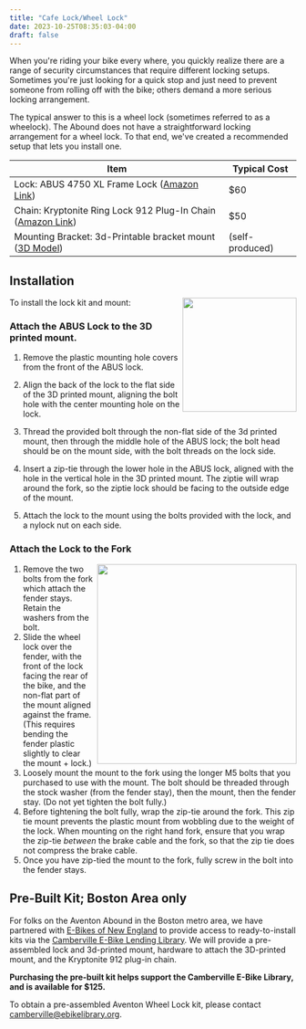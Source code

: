 ```yaml
---
title: "Cafe Lock/Wheel Lock"
date: 2023-10-25T08:35:03-04:00
draft: false
---
```


When you're riding your bike every where, you quickly realize there are a 
range of security circumstances that require different locking setups.
Sometimes you're just looking for a quick stop and just need to prevent
someone from rolling off with the bike; others demand a more serious locking
arrangement.

The typical answer to this is a wheel lock (sometimes referred to as a
wheelock). The Abound does not have a straightforward locking arrangement for a
wheel lock. To that end, we've created a recommended setup that lets you
install one.

| Item | Typical Cost | 
| ---- | ------------ |
| Lock: ABUS 4750 XL Frame Lock ([Amazon Link](https://amzn.to/46NeDwM)) | $60 |
| Chain: Kryptonite Ring Lock 912 Plug-In Chain ([Amazon Link](https://amzn.to/3tTjAFN)) | $50 |
| Mounting Bracket: 3d-Printable bracket mount ([3D Model](https://www.printables.com/model/530496-aventon-abound-4750xl-cafe-lock-bracket)) | (self-produced) |

## Installation

<img src="/img/mount-nut-sm.jpg" style="width: 200px; margin-left: 5px; margin-bottom: 5px; float: right;" /> 

To install the lock kit and mount:

### Attach the ABUS Lock to the 3D printed mount. 

   
1. Remove the plastic mounting hole covers from the front of the ABUS lock.
 
2. Align the back of the lock to the flat side of the 3D printed mount,
   aligning the bolt hole with the center mounting hole on the lock.
3. Thread the provided bolt through the non-flat side of the 3d
   printed mount, then through the middle hole of the ABUS lock; the bolt
   head should be on the mount side, with the bolt threads on the lock side.
3. Insert a zip-tie through the lower hole in the ABUS lock, aligned with
   the hole in the vertical hole in the 3D printed mount. 
   The ziptie will wrap around the fork, so the ziptie lock should be facing to
   the outside edge of the mount.
3. Attach the lock to the mount using the bolts provided with the lock, and a 
   nylock nut on each side.
   
### Attach the Lock to the Fork

<img src="/img/fork-mounted-sm.jpg" style="width: 350px; margin-left: 5px; margin-bottom: 5px; float: right;" /> 

1. Remove the two bolts from the fork which attach the fender stays. Retain
   the washers from the bolt.
2. Slide the wheel lock over the fender, with the front of the lock facing
   the rear of the bike, and the non-flat part of the mount aligned against
   the frame. (This requires bending the fender plastic slightly to clear
   the mount + lock.)
3. Loosely mount the mount to the fork using the longer M5 bolts that you
   purchased to use with the mount. The bolt should be threaded through
   the stock washer (from the fender stay), then the mount, then the fender
   stay. (Do not yet tighten the bolt fully.) 
4. Before tightening the bolt fully, wrap the zip-tie around the fork. This
   zip tie mount prevents the plastic mount from wobbling due to the weight
   of the lock. When mounting on the right hand fork, ensure that you wrap 
   the zip-tie *between* the brake cable and the fork, so that the zip tie
   does not compress the brake cable.
5. Once you have zip-tied the mount to the fork, fully screw in the bolt
   into the fender stays.


## Pre-Built Kit; Boston Area only

For folks on the Aventon Abound in the Boston metro area, we have partnered 
with [E-Bikes of New England](https://www.ebikesofne.com/) to provide access
to ready-to-install kits via the [Camberville E-Bike Lending
Library](https://camberville.ebikelibrary.org/). We will provide a
pre-assembled lock and 3d-printed mount, hardware to attach the 
3D-printed mount, and the Kryptonite 912 plug-in chain.

**Purchasing the pre-built kit helps support the Camberville E-Bike Library,
and is available for $125.**

To obtain a pre-assembled Aventon Wheel Lock kit, please contact [camberville@ebikelibrary.org](mailto:camberville@ebikelibrary.org).
